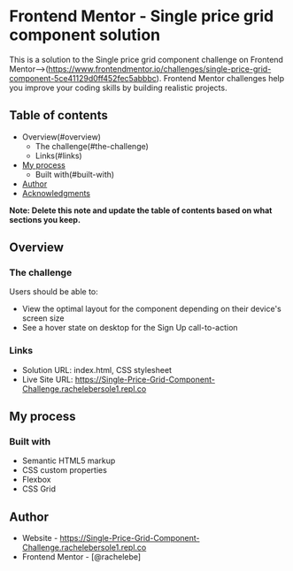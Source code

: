 # Frontend Mentor - Single price grid component solution

This is a solution to the Single price grid component challenge on Frontend Mentor-->(https://www.frontendmentor.io/challenges/single-price-grid-component-5ce41129d0ff452fec5abbbc). Frontend Mentor challenges help you improve your coding skills by building realistic projects. 

## Table of contents

- Overview(#overview)
  - The challenge(#the-challenge)
  - Links(#links)
- [My process](#my-process)
  - Built with(#built-with)
- [Author](#author)
- [Acknowledgments](#acknowledgments)

**Note: Delete this note and update the table of contents based on what sections you keep.**

## Overview

### The challenge

Users should be able to:

- View the optimal layout for the component depending on their device's screen size
- See a hover state on desktop for the Sign Up call-to-action

### Links

- Solution URL: index.html, CSS stylesheet
- Live Site URL: https://Single-Price-Grid-Component-Challenge.rachelebersole1.repl.co

## My process

### Built with

- Semantic HTML5 markup
- CSS custom properties
- Flexbox
- CSS Grid

## Author

- Website - https://Single-Price-Grid-Component-Challenge.rachelebersole1.repl.co
- Frontend Mentor - [@rachelebe]
